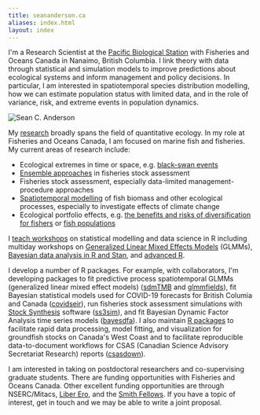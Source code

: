 ```yaml
---
title: seananderson.ca
aliases: index.html
layout: index
---
```


I'm a Research Scientist at the [Pacific Biological Station](http://www.pac.dfo-mpo.gc.ca/science/facilities-installations/pbs-sbp/index-eng.html) with
Fisheries and Oceans Canada in Nanaimo, British Columbia.
I link theory with data through statistical and simulation models to improve predictions about ecological systems and inform management and policy decisions.
In particular, I am interested in spatiotemporal species distribution modelling, how we can estimate population status with limited data, and in the role of variance, risk, and extreme events in population dynamics.

<img src="images/seananderson2018@2x.jpg" alt="Sean C. Anderson" class="headshot"/>

My [research](/cv.html#publications) broadly spans the field of quantitative
ecology. In my role at Fisheries and Oceans Canada, I am focused on marine fish and fisheries. My current areas of research include:

- Ecological extremes in time or space, e.g. [black-swan events](http://www.pnas.org/content/114/12/3252)
- [Ensemble approaches](https://doi.org/10.1111/faf.12200) in fisheries stock assessment
- Fisheries stock assessment, especially data-limited management-procedure approaches
- [Spatiotemporal modelling](https://doi.org/10.1002/ecy.2403) of fish biomass and other ecological processes, especially to investigate effects of climate change
- Ecological portfolio effects, e.g. [the benefits and risks of diversification for fishers](https://doi.org/10.1073/pnas.1702506114) or [fish populations](https://doi.org/10.1890/14-0266.1)

I [teach workshops](/workshops) on statistical modelling and data science
in R including multiday workshops on [Generalized Linear Mixed Effects
Models](https://github.com/seananderson/glmm-course) (GLMMs), [Bayesian data
analysis in R and Stan]( https://github.com/seananderson/bayes-course), and
[advanced R](https://github.com/seananderson/adv-r-course).

I develop a number of R packages. For example, with collaborators, I'm developing packages to fit predictive process spatiotemporal GLMMs (generalized linear mixed effect models)
([sdmTMB](https://pbs-assess.github.io/sdmTMB/index.html) and [glmmfields](https://github.com/seananderson/glmmfields)), 
fit Bayesian statistical models used for COVID-19 forecasts for British Columia and Canada ([covidseir](https://github.com/seananderson/covidseir)),
run fisheries stock assessment simulations with [Stock
Synthesis][nefsc] software ([ss3sim](https://github.com/ss3sim/ss3sim)),
and fit Bayesian
Dynamic Factor Analysis time series models
([bayesdfa](https://github.com/fate-ewi/bayesdfa)). 
I also maintain [R packages](https://github.com/pbs-assess) to facilitate rapid
data processing, model fitting, and visualization for groundfish stocks on Canada's West Coast and to facilitate reproducible data-to-document workflows for CSAS (Canadian Science Advisory Secretariat Research) reports ([csasdown](https://github.com/pbs-assess/csasdown)).

I am interested in taking on postdoctoral researchers and co-supervising
graduate students. There are funding opportunities with Fisheries and Oceans
Canada. Other excellent
funding opportunities are through NSERC/Mitacs, [Liber Ero](http://liberero.ca/), and the
[Smith Fellows](https://conbio.org/mini-sites/smith-fellows). If you
have a topic of interest, get in touch and we may be able to write a joint
proposal.

[earth2ocean]: http://earth2ocean.org
[gg]: http://www.gg.ca/honour.aspx?id=75057&t=1&;ln=Anderson
[ecofolio]: https://github.com/seananderson/ecofolio
[robustmeta]: https://github.com/seananderson/robustmeta
[my github]: https://github.com/seananderson
[nefsc]: http://nft.nefsc.noaa.gov/Stock_Synthesis_3.htm
[sfu]: http://sfu.ca/
[dal]: http://www.dal.ca/
[colophon]: colophon.html
[smith]: http://www.conbio.org/mini-sites/smith-fellows
[M.Sc. thesis]: http://dalspace.library.dal.ca//handle/10222/12813
[Ph.D. thesis]: https://theses.lib.sfu.ca/thesis/etd8887
[cucdoi]: http://dx.doi.org/10.1111/j.1467-2979.2010.00397.x
[metafolio]: http://cran.r-project.org/package=metafolio
[rem]: http://www.rem.sfu.ca/
[safs]: http://fish.washington.edu/
[paleobaselines]: http://doi.org/10.1126/science.aaa6635
[nwfsc]: www.nwfsc.noaa.gov/
